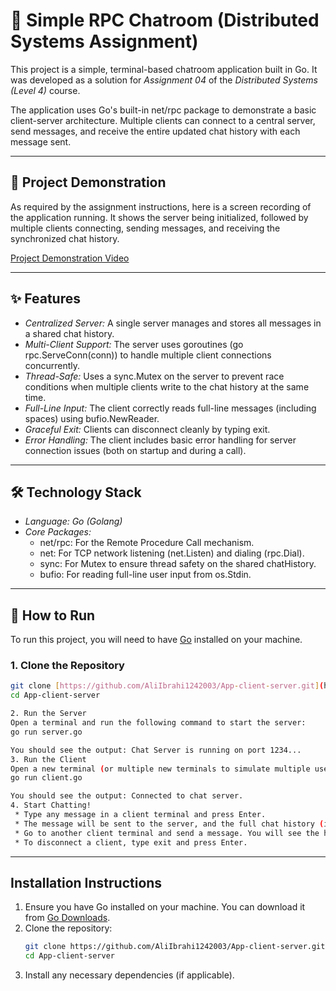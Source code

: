 # 🚀 Simple RPC Chatroom (Distributed Systems Assignment)

This project is a simple, terminal-based chatroom application built in Go. It was developed as a solution for *Assignment 04* of the *Distributed Systems (Level 4)* course.

The application uses Go's built-in net/rpc package to demonstrate a basic client-server architecture. Multiple clients can connect to a central server, send messages, and receive the entire updated chat history with each message sent.

---

## 🎥 Project Demonstration

As required by the assignment instructions, here is a screen recording of the application running. It shows the server being initialized, followed by multiple clients connecting, sending messages, and receiving the synchronized chat history.

[Project Demonstration Video](https://drive.google.com/file/d/12vUr7sMlVuJQ2wqCATiUwsoI6O2W3Qv9/view?usp=drivesdk)

---

## ✨ Features

* *Centralized Server:* A single server manages and stores all messages in a shared chat history.
* *Multi-Client Support:* The server uses goroutines (go rpc.ServeConn(conn)) to handle multiple client connections concurrently.
* *Thread-Safe:* Uses a sync.Mutex on the server to prevent race conditions when multiple clients write to the chat history at the same time.
* *Full-Line Input:* The client correctly reads full-line messages (including spaces) using bufio.NewReader.
* *Graceful Exit:* Clients can disconnect cleanly by typing exit.
* *Error Handling:* The client includes basic error handling for server connection issues (both on startup and during a call).

---

## 🛠 Technology Stack

* *Language:* *Go (Golang)*
* *Core Packages:*
    * net/rpc: For the Remote Procedure Call mechanism.
    * net: For TCP network listening (net.Listen) and dialing (rpc.Dial).
    * sync: For Mutex to ensure thread safety on the shared chatHistory.
    * bufio: For reading full-line user input from os.Stdin.

---

## 🚀 How to Run

To run this project, you will need to have [Go](https://golang.org/dl/) installed on your machine.

### 1. Clone the Repository

```bash
git clone [https://github.com/AliIbrahi1242003/App-client-server.git](https://github.com/AliIbrahi1242003/App-client-server.git)
cd App-client-server

2. Run the Server
Open a terminal and run the following command to start the server:
go run server.go

You should see the output: Chat Server is running on port 1234...
3. Run the Client
Open a new terminal (or multiple new terminals to simulate multiple users):
go run client.go

You should see the output: Connected to chat server.
4. Start Chatting!
 * Type any message in a client terminal and press Enter.
 * The message will be sent to the server, and the full chat history (including your new message) will be printed.
 * Go to another client terminal and send a message. You will see the history from all clients.
 * To disconnect a client, type exit and press Enter.
```

---

## Installation Instructions

1. Ensure you have Go installed on your machine. You can download it from [Go Downloads](https://golang.org/dl/).
2. Clone the repository:
   ```bash
   git clone https://github.com/AliIbrahi1242003/App-client-server.git
   cd App-client-server
   ```
3. Install any necessary dependencies (if applicable).
